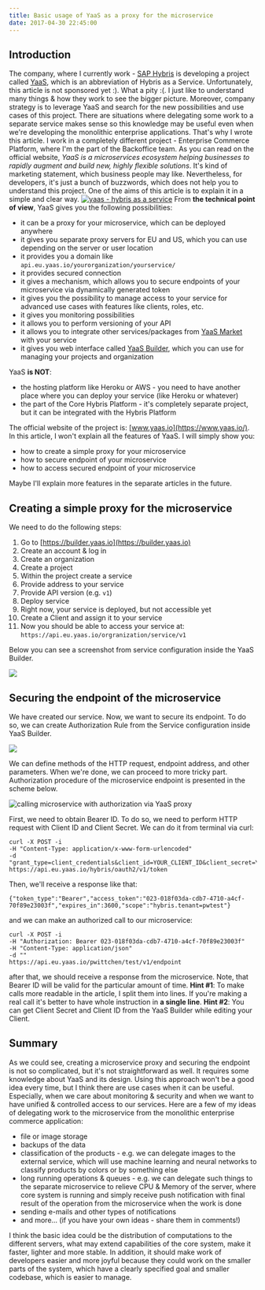```yaml
---
title: Basic usage of YaaS as a proxy for the microservice
date: 2017-04-30 22:45:00
---
```


Introduction
------------

The company, where I currently work - [SAP Hybris](http://hybris.com) is developing a project called [YaaS](https://www.yaas.io/), which is an abbreviation of Hybris as a Service. Unfortunately, this article is not sponsored yet :). What a pity :(. I just like to understand many things & how they work to see the bigger picture. Moreover, company strategy is to leverage YaaS and search for the new possibilities and use cases of this project. There are situations where delegating some work to a separate service makes sense so this knowledge may be useful even when we're developing the monolithic enterprise applications. That's why I wrote this article. I work in a completely different project - Enterprise Commerce Platform, where I'm the part of the Backoffice team. As you can read on the official website, _YaaS is a microservices ecosystem helping businesses to rapidly augment and build new, highly flexible solutions_. It's kind of marketing statement, which business people may like. Nevertheless, for developers, it's just a bunch of buzzwords, which does not help you to understand this project. One of the aims of this article is to explain it in a simple and clear way. [![yaas - hybris as a service](/posts/2017/yaas-as-a-proxy-for-microservice/yaas_header.jpg)](http://yaas.io) From **the technical point of view**, YaaS gives you the following possibilities:

*   it can be a proxy for your microservice, which can be deployed anywhere
*   it gives you separate proxy servers for EU and US, which you can use depending on the server or user location
*   it provides you a domain like `api.eu.yaas.io/yourorganization/yourservice/`
*   it provides secured connection
*   it gives a mechanism, which allows you to secure endpoints of your microservice via dynamically generated token
*   it gives you the possibility to manage access to your service for advanced use cases with features like clients, roles, etc.
*   it gives you monitoring possibilities
*   it allows you to perform versioning of your API
*   it allows you to integrate other services/packages from [YaaS Market](https://market.yaas.io/) with your service
*   it gives you web interface called [YaaS Builder](https://builder.yaas.io/), which you can use for managing your projects and organization

YaaS **is NOT**:

*   the hosting platform like Heroku or AWS - you need to have another place where you can deploy your service (like Heroku or whatever)
*   the part of the Core Hybris Platform - it's completely separate project, but it can be integrated with the Hybris Platform

The official website of the project is: [www.yaas.io](https://www.yaas.io/). In this article, I won't explain all the features of YaaS. I will simply show you:

*   how to create a simple proxy for your microservice
*   how to secure endpoint of your microservice
*   how to access secured endpoint of your microservice

Maybe I'll explain more features in the separate articles in the future.

Creating a simple proxy for the microservice
--------------------------------------------

We need to do the following steps:

1.  Go to [https://builder.yaas.io](https://builder.yaas.io)
2.  Create an account & log in
3.  Create an organization
4.  Create a project
5.  Within the project create a service
6.  Provide address to your service
7.  Provide API version (e.g. `v1`)
8.  Deploy service
9.  Right now, your service is deployed, but not accessible yet
10.  Create a Client and assign it to your service
11.  Now you should be able to access your service at: `https://api.eu.yaas.io/orgranization/service/v1`

Below you can see a screenshot from service configuration inside the YaaS Builder.

![](/posts/2017/yaas-as-a-proxy-for-microservice/yass_builder_service.png)

Securing the endpoint of the microservice
-----------------------------------------

We have created our service. Now, we want to secure its endpoint. To do so, we can create Authorization Rule from the Service configuration inside YaaS Builder.

![](/posts/2017/yaas-as-a-proxy-for-microservice/yaas_builder_rule.png)

We can define methods of the HTTP request, endpoint address, and other parameters. When we're done, we can proceed to more tricky part. Authorization procedure of the microservice endpoint is presented in the scheme below.

![calling microservice with authorization via YaaS proxy](/posts/2017/yaas-as-a-proxy-for-microservice/calling_yaas_microservice_diagram.png)

First, we need to obtain Bearer ID. To do so, we need to perform HTTP request with Client ID and Client Secret. We can do it from terminal via curl:

```
curl -X POST -i
-H "Content-Type: application/x-www-form-urlencoded"
-d "grant_type=client_credentials&client_id=YOUR_CLIENT_ID&client_secret=YOUR_CLIENT_SECRET"
https://api.eu.yaas.io/hybris/oauth2/v1/token
```

Then, we'll receive a response like that:

```
{"token_type":"Bearer","access_token":"023-018f03da-cdb7-4710-a4cf-70f89e23003f","expires_in":3600,"scope":"hybris.tenant=pwtest"}
```

and we can make an authorized call to our microservice:

```
curl -X POST -i
-H "Authorization: Bearer 023-018f03da-cdb7-4710-a4cf-70f89e23003f"
-H "Content-Type: application/json"
-d ""
https://api.eu.yaas.io/pwittchen/test/v1/endpoint
```

after that, we should receive a response from the microservice. Note, that Bearer ID will be valid for the particular amount of time. **Hint #1**: To make calls more readable in the article, I split them into lines. If you're making a real call it's better to have whole instruction in **a single line**. **Hint #2**: You can get Client Secret and Client ID from the YaaS Builder while editing your Client.

Summary
-------

As we could see, creating a microservice proxy and securing the endpoint is not so complicated, but it's not straightforward as well. It requires some knowledge about YaaS and its design. Using this approach won't be a good idea every time, but I think there are use cases when it can be useful. Especially, when we care about monitoring & security and when we want to have unified & controlled access to our services. Here are a few of my ideas of delegating work to the microservice from the monolithic enterprise commerce application:

*   file or image storage
*   backups of the data
*   classification of the products - e.g. we can delegate images to the external service, which will use machine learning and neural networks to classify products by colors or by something else
*   long running operations & queues - e.g. we can delegate such things to the separate microservice to relieve CPU & Memory of the server, where core system is running and simply receive push notification with final result of the operation from the microservice when the work is done
*   sending e-mails and other types of notifications
*   and more... (if you have your own ideas - share them in comments!)

I think the basic idea could be the distribution of computations to the different servers, what may extend capabilities of the core system, make it faster, lighter and more stable. In addition, it should make work of developers easier and more joyful because they could work on the smaller parts of the system, which have a clearly specified goal and smaller codebase, which is easier to manage.
